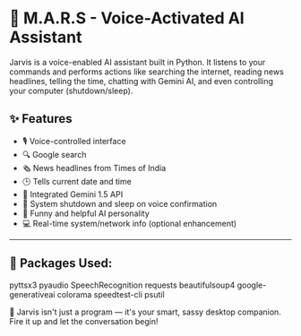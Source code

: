 # 🤖 M.A.R.S - Voice-Activated AI Assistant

Jarvis is a voice-enabled AI assistant built in Python. It listens to your commands and performs actions like searching the internet, reading news headlines, telling the time, chatting with Gemini AI, and even controlling your computer (shutdown/sleep).

## ✨ Features

- 🎙️ Voice-controlled interface  
- 🔍 Google search  
- 🗞️ News headlines from Times of India  
- 🕒 Tells current date and time  
- 💬 Integrated Gemini 1.5 API  
- 📴 System shutdown and sleep on voice confirmation  
- 🧠 Funny and helpful AI personality  
- 💻 Real-time system/network info (optional enhancement)

---

## 🚀 Packages Used:
pyttsx3
pyaudio
SpeechRecognition
requests
beautifulsoup4
google-generativeai
colorama
speedtest-cli
psutil

🧠 Jarvis isn't just a program — it's your smart, sassy desktop companion. Fire it up and let the conversation begin!

